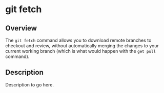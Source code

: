 # git fetch

## Overview

The `git fetch` command allows you to download remote branches to checkout and review, without automatically merging the changes to your current working branch (which is what would happen with the `get pull` command).

## Description

Description to go here.